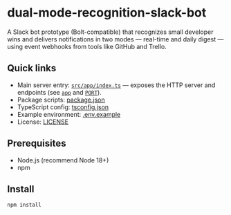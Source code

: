 # dual-mode-recognition-slack-bot

A Slack bot prototype (Bolt-compatible) that recognizes small developer wins and delivers notifications in two modes — real-time and daily digest — using event webhooks from tools like GitHub and Trello.

## Quick links

- Main server entry: [`src/app/index.ts`](src/app/index.ts) — exposes the HTTP server and endpoints (see [`app`](src/app/index.ts) and [`PORT`](src/app/index.ts)).
- Package scripts: [package.json](package.json)
- TypeScript config: [tsconfig.json](tsconfig.json)
- Example environment: [.env.example](.env.example)
- License: [LICENSE](LICENSE)

## Prerequisites

- Node.js (recommend Node 18+)
- npm

## Install

```sh
npm install
```
